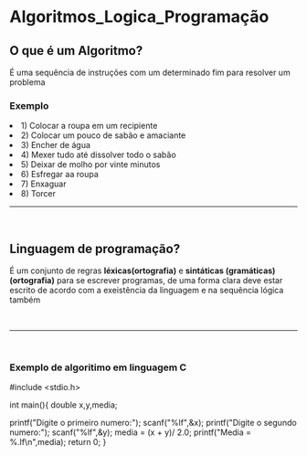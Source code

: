 <div><h1>Algoritmos_Logica_Programação</h1></div>
<div>
<h2><strong>O que é um Algoritmo?</strong></h2>

<p>É uma sequência de instruções com um determinado fim para resolver um problema</p>
  <h3>Exemplo</h3>
  <li>1) Colocar a roupa em um recipiente</li>
  <li>2) Colocar um pouco de sabão e amaciante</li>
  <li>3) Encher de água</li>
  <li>4) Mexer tudo até dissolver todo o sabão</li>
  <li>5) Deixar de molho por vinte minutos</li>
  <li>6) Esfregar aa roupa</li>
  <li>7) Enxaguar</li>
  <li>8) Torcer</li>
  
<hr/><br/>
</div>

<h2><strong>Linguagem de programação?</strong></h2>

<p>É um conjunto de regras <strong>léxicas(ortografia)</strong> e <strong>sintáticas (gramáticas)(ortografia)</strong> para se escrever programas, de uma forma clara deve estar escrito de acordo com a exeistência da linguagem e na sequência lógica também</p><br/><hr/><br/>

<h3>Exemplo de algoritimo em linguagem C</h3>

#include <stdio.h>

int main(){
  double x,y,media;
  
  printf("Digite o primeiro numero:");
  scanf("%lf",&x);
  printf("Digite o segundo numero:");
  scanf("%lf",&y);
  media = (x + y)/ 2.0;
  printf("Media = %.lf\n",media);
  return 0;
  }
